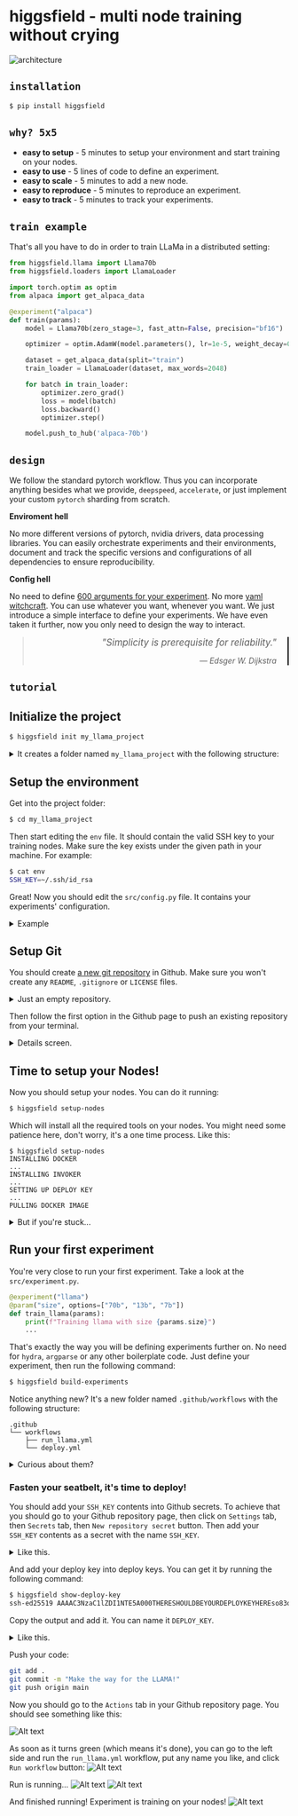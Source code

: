 # higgsfield - multi node training without crying

![architecture](./docs/static/architecture.png)

## `installation`
```bash
$ pip install higgsfield
```

## `why? 5x5`
- **easy to setup** - 5 minutes to setup your environment and start training on your nodes.
- **easy to use** - 5 lines of code to define an experiment.
- **easy to scale** - 5 minutes to add a new node.
- **easy to reproduce** - 5 minutes to reproduce an experiment.
- **easy to track** - 5 minutes to track your experiments.

## `train example`
That's all you have to do in order to train LLaMa in a distributed setting:
```python
from higgsfield.llama import Llama70b
from higgsfield.loaders import LlamaLoader

import torch.optim as optim
from alpaca import get_alpaca_data

@experiment("alpaca")
def train(params):
    model = Llama70b(zero_stage=3, fast_attn=False, precision="bf16")

    optimizer = optim.AdamW(model.parameters(), lr=1e-5, weight_decay=0.0)

    dataset = get_alpaca_data(split="train")
    train_loader = LlamaLoader(dataset, max_words=2048)

    for batch in train_loader:
        optimizer.zero_grad()
        loss = model(batch)
        loss.backward()
        optimizer.step()

    model.push_to_hub('alpaca-70b')
```

## `design`
We follow the standard pytorch workflow. Thus you can incorporate anything besides what we provide, `deepspeed`, `accelerate`, or just implement your custom `pytorch` sharding from scratch. 

**Enviroment hell**

No more different versions of pytorch, nvidia drivers, data processing libraries. 
You can easily orchestrate experiments and their environments, document and track the specific versions and configurations of all dependencies to ensure reproducibility.

**Config hell** 

No need to define [600 arguments for your experiment](https://github.com/huggingface/transformers/blob/aaccf1844eccbb90cc923378e3c37a6b143d03fb/src/transformers/training_args.py#L161). No more [yaml witchcraft](https://hydra.cc/).
You can use whatever you want, whenever you want. We just introduce a simple interface to define your experiments. We have even taken it further, now you only need to design the way to interact.


<blockquote style="text-align:right;
    border-right: 2px solid #000;
    padding-right: 20px;
    margin-right: 0;" class="blockquote-right"> <i><p style="margin-right: 0;"><big>"Simplicity is prerequisite for reliability."</big></p> <footer> — Edsger W. Dijkstra</footer></i> </blockquote>

## `tutorial`

## Initialize the project

```bash
$ higgsfield init my_llama_project
```

 <details> <summary>It creates a folder named <code>my_llama_project</code> with the following structure: </summary>

```
my_llama_project
├── src 
│   ├── __init__.py
│   ├── experiment.py
│   └── config.py
├── Dockerfile
├── env
├── requirements.txt
└── README.md
```
</details>

## Setup the environment
Get into the project folder:
```bash
$ cd my_llama_project
```
Then start editing the `env` file. It should contain the valid SSH key to your training nodes. Make sure the key exists under the given path in your machine.
For example:

```bash
$ cat env
SSH_KEY=~/.ssh/id_rsa
```
Great! Now you should edit the `src/config.py` file. It contains your experiments' configuration. <details>
<summary>Example</summary>

```python
import os

NAME = "my_llama_project"

# You should fill this place with your training nodes IPs
HOSTS = [
    "1.2.3.4", 
]

# The user name of your training nodes, 
# It should be the same for all nodes.
# And it might be different than 'ubuntu'.
HOSTS_USER = "ubuntu" 

# The port of your training nodes, same for all nodes.
HOSTS_PORT = 22

# Number of processes per node. Depends on the amount of GPUs you have on each node.
NUM_PROCESSES = 4

# You can list other environment variables here.
WAN_DB_TOKEN = os.environ.get("WAN_DB_TOKEN", None)
```
You should fill those fields with your own configuration.
</details>

## Setup Git

You should create [a new git repository](https://github.com/new) in Github. Make sure you won't create any `README`, `.gitignore` or `LICENSE` files. 
<details>
<summary>Just an empty repository.</summary>

![Alt text](./docs/static/image.png)

</details>


Then follow the first option in the Github page to push an existing repository from your terminal.

<details>
<summary>Details screen.</summary>

![Alt text](./docs/static/image-1.png)

</details>

## Time to setup your Nodes!

Now you should setup your nodes. You can do it running:
```bash
$ higgsfield setup-nodes
```
Which will install all the required tools on your nodes. You might need some patience here, don't worry, it's a one time process. Like this:
```
$ higgsfield setup-nodes
INSTALLING DOCKER
...
INSTALLING INVOKER
...
SETTING UP DEPLOY KEY
...
PULLING DOCKER IMAGE
```


<details>
<summary>But if you're stuck...</summary>


But if you're stuck for some reason on this step, because you haven't added your git origin, then you should try to toggle between `SSH | HTTPS` options on top of Github page. Then try to run the `git remote add origin` command again.
If it's not because of that, then you should try to properly setup your SSH key in `env` file along with the config file in `src/config.py`.


</details>


## Run your first experiment

You're very close to run your first experiment. Take a look at the `src/experiment.py`.
```python
@experiment("llama")
@param("size", options=["70b", "13b", "7b"])
def train_llama(params):
    print(f"Training llama with size {params.size}")
    ...
```
That's exactly the way you will be defining experiments further on. No need for `hydra`,  `argparse` or any other boilerplate code. Just define your experiment, then run the following command:
```bash
$ higgsfield build-experiments
```

Notice anything new? It's a new folder named `.github/workflows` with the following structure:
```
.github
└── workflows
    ├── run_llama.yml
    └── deploy.yml
```
<details>
<summary>Curious about them?</summary>
These files were exactly inteded to be your entrypoint to the simplified deploy of your experiments. Now you can just push your code to Github, and it will automatically deploy the code on your nodes. Not only that, it will also allow you to run your training experiments and save the checkpoints!
</details>


### Fasten your seatbelt, it's time to deploy!
You should add your `SSH_KEY` contents into Github secrets. To achieve that you should go to your Github repository page, then click on `Settings` tab, then `Secrets` tab, then `New repository secret` button. Then add your `SSH_KEY` contents as a secret with the name `SSH_KEY`. 

<details>
<summary> Like this. </summary>

![Alt text](./docs/static/image-3.png)
![Alt text](./docs/static/image-4.png)
</details>

And add your deploy key into deploy keys. You can get it by running the following command:
```bash
$ higgsfield show-deploy-key
ssh-ed25519 AAAAC3NzaC1lZDI1NTE5A000THERESHOULDBEYOURDEPLOYKEYHEREso83os//

```
Copy the output and add it. You can name it `DEPLOY_KEY`.
<details>
<summary> Like this. </summary>

![Alt text](./docs/static/image-5.png)

</details>


Push your code:
```bash
git add .
git commit -m "Make the way for the LLAMA!"
git push origin main
```

Now you should go to the `Actions` tab in your Github repository page. You should see something like this:

![Alt text](./docs/static/image-6.png)

As soon as it turns green (which means it's done), you can go to the left side and run the `run_llama.yml` workflow, put any name you like, and click `Run workflow` button:
![Alt text](./docs/static/image-8.png)

Run is running...
![Alt text](./docs/static/image-9.png)
![Alt text](./docs/static/image-10.png)

And finished running! Experiment is training on your nodes!
![Alt text](./docs/static/image-11.png)

